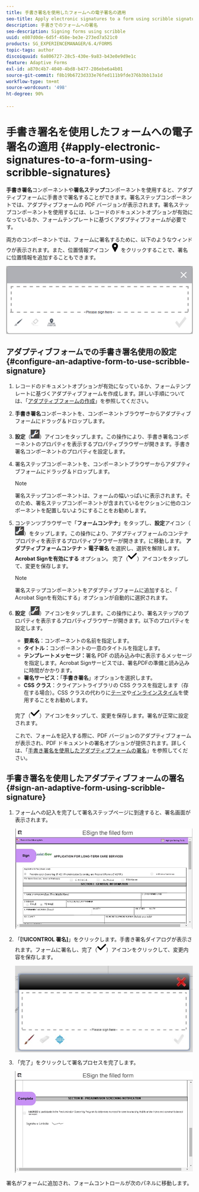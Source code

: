 ```yaml
---
title: 手書き署名を使用したフォームへの電子署名の適用
seo-title: Apply electronic signatures to a form using scribble signatures
description: 手書きでのフォームへの署名
seo-description: Signing forms using scribble
uuid: e807d0de-6d5f-458e-be3e-273ed7a521c0
products: SG_EXPERIENCEMANAGER/6.4/FORMS
topic-tags: author
discoiquuid: 6a806727-28c5-430e-9a83-b43e0e9d9e1c
feature: Adaptive Forms
exl-id: a870c4b7-4040-4bd8-b477-286ebe6a4b01
source-git-commit: f8b19b6723d333e76fed111b9fde376b3bb13a1d
workflow-type: tm+mt
source-wordcount: '498'
ht-degree: 90%

---
```


# 手書き署名を使用したフォームへの電子署名の適用 {#apply-electronic-signatures-to-a-form-using-scribble-signatures}

**手書き署名**&#x200B;コンポーネントや&#x200B;**署名ステップ**&#x200B;コンポーネントを使用すると、アダプティブフォームに手書きで署名することができます。署名ステップコンポーネントでは、アダプティブフォームの PDF バージョンが表示されます。署名ステップコンポーネントを使用するには、レコードのドキュメントオプションが有効になっているか、フォームテンプレートに基づくアダプティブフォームが必要です。

両方のコンポーネントでは、フォームに署名するために、以下のようなウィンドウが表示されます。また、位置情報アイコン ![aem_6_3_geolocation](assets/aem_6_3_geolocation.png) をクリックすることで、署名に位置情報を追加することもできます。

![手書き署名ダイアログ](assets/scribble-signature.png)

## アダプティブフォームでの手書き署名使用の設定 {#configure-an-adaptive-form-to-use-scribble-signature}

1. レコードのドキュメントオプションが有効になっているか、フォームテンプレートに基づくアダプティブフォームを作成します。詳しい手順については、「[アダプティブフォームの作成](/help/forms/using/creating-adaptive-form.md)」を参照してください。
1. **手書き署名**&#x200B;コンポーネントを、コンポーネントブラウザーからアダプティブフォームにドラッグ＆ドロップします。
1. **設定**（![設定](assets/configure.png)）アイコンをタップします。この操作により、手書き署名コンポーネントのプロパティを表示するプロパティブラウザーが開きます。手書き署名コンポーネントのプロパティを設定します。
1. 署名ステップコンポーネントを、コンポーネントブラウザーからアダプティブフォームにドラッグ＆ドロップします。

   >[!NOTE]
   >
   >署名ステップコンポーネントは、フォームの幅いっぱいに表示されます。そのため、署名ステップコンポーネントが含まれているセクションに他のコンポーネントを配置しないようにすることをお勧めします。

1. コンテンツブラウザーで「**フォームコンテナ**」をタップし、**設定**&#x200B;アイコン（![設定](assets/configure.png)）をタップします。この操作により、アダプティブフォームのコンテナプロパティを表示するプロパティブラウザーが開きます。に移動します。 **アダプティブフォームコンテナ** > **電子署名** を選択し、選択を解除します。 **Acrobat Signを有効にする** オプション。 完了（![aem_6_3_forms_save](assets/aem_6_3_forms_save.png)）アイコンをタップして、変更を保存します。

   >[!NOTE]
   >
   >署名ステップコンポーネントをアダプティブフォームに追加すると、「 Acrobat Signを有効にする」オプションが自動的に選択されます。

1. **設定**（![設定](assets/configure.png)）アイコンをタップします。この操作により、署名ステップのプロパティを表示するプロパティブラウザーが開きます。以下のプロパティを設定します。

   * **要素名**：コンポーネントの名前を指定します。
   * **タイトル：**&#x200B;コンポーネントの一意のタイトルを指定します。
   * **テンプレートメッセージ：**&#x200B;署名 PDF の読み込み中に表示するメッセージを指定します。Acrobat Signサービスでは、署名PDFの準備と読み込みに時間がかかります。
   * **署名サービス：**「**手書き署名**」オプションを選択します。
   * **CSS クラス**：クライアントライブラリの CSS クラスを指定します（存在する場合）。CSS クラスの代わりに[テーマ](/help/forms/using/themes.md)や[インラインスタイル](/help/forms/using/inline-style-adaptive-forms.md)を使用することをお勧めします。

   完了（![aem_6_3_forms_save](assets/aem_6_3_forms_save.png)）アイコンをタップして、変更を保存します。署名が正常に設定されます。

   これで、フォームを記入する際に、PDF バージョンのアダプティブフォームが表示され、PDF ドキュメントの署名オプションが提供されます。詳しくは、「[手書き署名を使用したアダプティブフォームの署名](/help/forms/using/signing-forms-using-scribble.md#p-sign-an-adaptive-form-using-scribble-signature-p)」を参照してください。

## 手書き署名を使用したアダプティブフォームの署名 {#sign-an-adaptive-form-using-scribble-signature}

1. フォームへの記入を完了して署名ステップページに到達すると、署名画面が表示されます。

   ![EchoSign ページの署名画面](assets/esignscribblesign.jpg)

1. 「**[!UICONTROL 署名]**」をクリックします。手書き署名ダイアログが表示されます。フォームに署名し、完了（![aem_6_3_forms_save](assets/aem_6_3_forms_save.png)）アイコンをクリックして、変更内容を保存します。

   ![手書き署名ダイアログ](assets/scribblewidget.jpg)

1. 「完了」をクリックして署名プロセスを完了します。

   ![署名プロセスの完了](assets/scribblecomplete.jpg)

署名がフォームに追加され、フォームコントロールが次のパネルに移動します。
